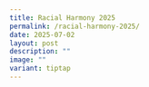 ```yaml
---
title: Racial Harmony 2025
permalink: /racial-harmony-2025/
date: 2025-07-02
layout: post
description: ""
image: ""
variant: tiptap
---
```

